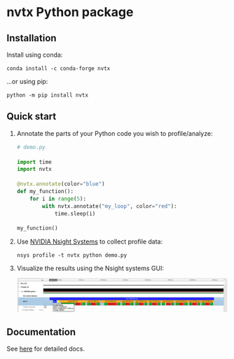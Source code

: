 # nvtx Python package

## Installation

Install using conda:
```
conda install -c conda-forge nvtx
```

...or using pip:
```
python -m pip install nvtx
```

## Quick start

1. Annotate the parts of your Python code you wish to profile/analyze:
   
   ```python
   # demo.py

   import time
   import nvtx

   @nvtx.annotate(color="blue")
   def my_function():
       for i in range(5):
           with nvtx.annotate("my_loop", color="red"):
               time.sleep(i)

   my_function()
   ```

2. Use [NVIDIA Nsight Systems](https://developer.nvidia.com/nsight-systems) to
   collect profile data:

   ```
   nsys profile -t nvtx python demo.py
   ```
   
3. Visualize the results using the Nsight systems GUI:

   ![demo](docs/images/timeline.png)

## Documentation

See [here](docs/index.rst) for detailed docs.
